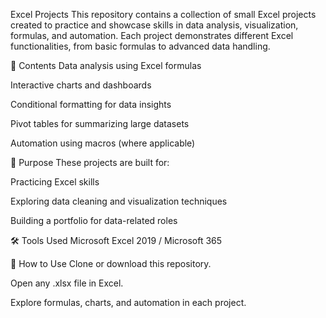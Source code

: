 Excel Projects
This repository contains a collection of small Excel projects created to practice and showcase skills in data analysis, visualization, formulas, and automation.
Each project demonstrates different Excel functionalities, from basic formulas to advanced data handling.

📂 Contents
Data analysis using Excel formulas

Interactive charts and dashboards

Conditional formatting for data insights

Pivot tables for summarizing large datasets

Automation using macros (where applicable)

🎯 Purpose
These projects are built for:

Practicing Excel skills

Exploring data cleaning and visualization techniques

Building a portfolio for data-related roles

🛠 Tools Used
Microsoft Excel 2019 / Microsoft 365

📌 How to Use
Clone or download this repository.

Open any .xlsx file in Excel.

Explore formulas, charts, and automation in each project.
